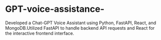 # GPT-voice-assistance-
Developed a Chat-GPT Voice Assistant using Python, FastAPI, React, and MongoDB.Utilized FastAPI to handle backend API requests and React for the interactive frontend interface.
